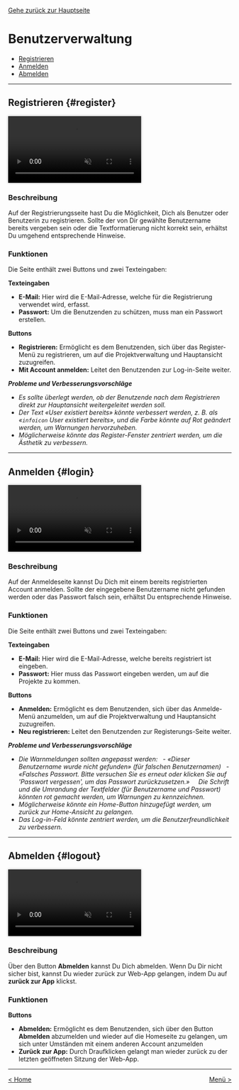 [Gehe zurück zur Hauptseite](index.html)

# Benutzerverwaltung

<ul>
<li><a href="https://fabianruefenacht.github.io/DEFVIS/user.html#register">Registrieren</a></li>
<li><a href="https://fabianruefenacht.github.io/DEFVIS/user.html#login">Anmelden</a></li>
<li><a href="https://fabianruefenacht.github.io/DEFVIS/user.html#logout">Abmelden</a></li>
</ul>

---

## Registrieren {#register}

<video controls autoplay loop muted style="max-width: 100%; box-shadow: 0 0 5px rgba(0, 0, 0, 0.3);">
<source src="./videos/registrieren.mp4" type="video/mp4">
Your browser does not support the video tag.
</video>

<p></p>

### Beschreibung

Auf der Registrierungsseite hast Du die Möglichkeit, Dich als Benutzer oder Benutzerin zu registrieren. Sollte der von Dir gewählte Benutzername bereits vergeben sein oder die Textformatierung nicht korrekt sein, erhältst Du umgehend entsprechende Hinweise.

### Funktionen

Die Seite enthält zwei Buttons und zwei Texteingaben:

**Texteingaben**

- **E-Mail:** Hier wird die E-Mail-Adresse, welche für die Registrierung verwendet wird, erfasst.
- **Passwort:** Um die Benutzenden zu schützen, muss man ein Passwort erstellen.

**Buttons**

- **Registrieren:** Ermöglicht es dem Benutzenden, sich über das Register-Menü zu registrieren, um auf die Projektverwaltung und Hauptansicht zuzugreifen.
- **Mit Account anmelden:** Leitet den Benutzenden zur Log-in-Seite weiter.

**_Probleme und Verbesserungsvorschläge_**

- _Es sollte überlegt werden, ob der Benutzende nach dem Registrieren direkt zur Hauptansicht weitergeleitet werden soll._
- _Der Text «User existiert bereits» könnte verbessert werden, z. B. als «<code>infoicon</code> User existiert bereits», und die Farbe könnte auf Rot geändert werden, um Warnungen hervorzuheben._
- _Möglicherweise könnte das Register-Fenster zentriert werden, um die Ästhetik zu verbessern._

---

## Anmelden {#login}

<video controls autoplay loop muted style="max-width: 100%; box-shadow: 0 0 5px rgba(0, 0, 0, 0.3);">
<source src="./videos/anmelden.mp4" type="video/mp4">
Your browser does not support the video tag.
</video>

<p></p>

### Beschreibung

Auf der Anmeldeseite kannst Du Dich mit einem bereits registrierten Account anmelden. Sollte der eingegebene Benutzername nicht gefunden werden oder das Passwort falsch sein, erhältst Du entsprechende Hinweise.

### Funktionen

Die Seite enthält zwei Buttons und zwei Texteingaben:

**Texteingaben**

- **E-Mail:** Hier wird die E-Mail-Adresse, welche bereits registriert ist eingeben.
- **Passwort:** Hier muss das Passwort eingeben werden, um auf die Projekte zu kommen.

**Buttons**

- **Anmelden:** Ermöglicht es dem Benutzenden, sich über das Anmelde-Menü anzumelden, um auf die Projektverwaltung und Hauptansicht zuzugreifen.
- **Neu registrieren:** Leitet den Benutzenden zur Registerungs-Seite weiter.

**_Probleme und Verbesserungsvorschläge_**

- _Die Warnmeldungen sollten angepasst werden:_
  - _«Dieser Benutzername wurde nicht gefunden» (für falschen Benutzernamen)_
  - _«Falsches Passwort. Bitte versuchen Sie es erneut oder klicken Sie auf 'Passwort vergessen', um das Passwort zurückzusetzen.»_
    _Die Schrift und die Umrandung der Textfelder (für Benutzername und Passwort) könnten rot gemacht werden, um Warnungen zu kennzeichnen._
- _Möglicherweise könnte ein Home-Button hinzugefügt werden, um zurück zur Home-Ansicht zu gelangen._
- _Das Log-in-Feld könnte zentriert werden, um die Benutzerfreundlichkeit zu verbessern._

---

## Abmelden {#logout}

<video controls autoplay muted loop style="max-width: 100%; box-shadow: 0 0 5px rgba(0, 0, 0, 0.3);">
<source src="./videos/abmelden.mp4" type="video/mp4">
Your browser does not support the video tag.
</video>

<p></p>

### Beschreibung

Über den Button **Abmelden** kannst Du Dich abmelden. Wenn Du Dir nicht sicher bist, kannst Du wieder zurück zur Web-App gelangen, indem Du auf **zurück zur App** klickst.

### Funktionen

**Buttons**

- **Abmelden:** Ermöglicht es dem Benutzenden, sich über den Button **Abmelden** abzumelden und wieder auf die Homeseite zu gelangen, um sich unter Umständen mit einem anderen Account anzumelden
- **Zurück zur App:** Durch Draufklicken gelangt man wieder zurück zu der letzten geöffneten Sitzung der Web-App.

---

<div style="text-align: left; float: left;"><a href="home.html">< Home</a></div>
<div style="text-align: right; float: right;"><a href="main_view.html">Menü ></a></div>
